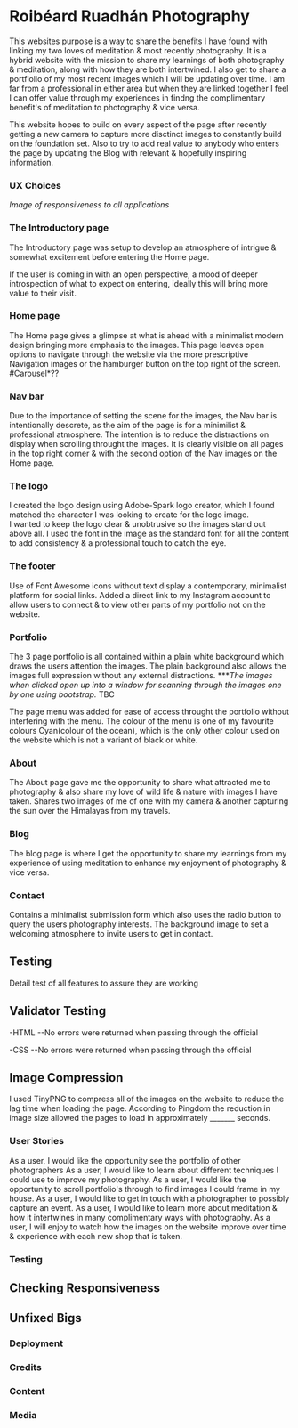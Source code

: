 # Roibéard Ruadhán Photography

This websites purpose is a way to share the benefits I have found with linking my two loves of meditation & most recently photography. It is a hybrid website with the mission to share my learnings of both photography & meditation, along with how they are both intertwined. I also get to share a portflolio of my most recent images which I will be updating over time. 
I am far from a professional in either area but when they are linked together I feel I can offer value through my experiences in findng the complimentary benefit's of meditation to photography & vice versa.

This website hopes to build on every aspect of the page after recently getting a new camera to capture more disctinct images to constantly build on the foundation set. Also to try to add real value to anybody who enters the page by updating the Blog with relevant & hopefully inspiring information. 

### UX Choices

*Image of responsiveness to all applications*

### The Introductory page
The Introductory page was setup to develop an atmosphere of intrigue & somewhat excitement before entering the Home page.

If the user is coming in with an open perspective, a mood of deeper introspection of what to expect on entering, ideally this will bring more value to their visit.

### Home page
The Home page gives a glimpse at what is ahead with a minimalist modern design bringing more emphasis to the images.
This page leaves open options to navigate through the website via the more prescriptive Navigation images or the hamburger button on the top right of the screen.
#Carousel*?? 

### Nav bar
Due to the importance of setting the scene for the images, the Nav bar is intentionally descrete, as the aim of the page is for a minimilist & professional atmosphere. The intention is to reduce the distractions on display when scrolling throught the images. 
It is clearly visible on all pages in the top right corner & with the second option of the Nav images on the Home page.

### The logo 
I created the logo design using Adobe-Spark logo creator, which I found matched the character I was looking to create for the logo image.  
I wanted to keep the logo clear & unobtrusive so the images stand out above all.
I used the font in the image as the standard font for all the content to add consistency & a professional touch to catch the eye.

### The footer
Use of Font Awesome icons without text display a contemporary, minimalist platform for social links.
Added a direct link to my Instagram account to allow users to connect & to view other parts of my portfolio not on the website.

### Portfolio 
The 3 page portfolio is all contained within a plain white background which draws the users attention the images. The plain background also allows the images full expression without any external distractions.
****The images when clicked open up into a window for scanning through the images one by one using bootstrap.* TBC

The page menu was added for ease of access throught the portfolio without interfering with the menu.
The colour of the menu is one of my favourite colours Cyan(colour of the ocean), which is the only other colour used on the website which is not a variant of black or white. 

### About
The About page gave me the opportunity to share what attracted me to photography & also share my love of wild life & nature with images I have taken. 
Shares two images of me of one with my camera & another capturing the sun over the Himalayas from my travels.

### Blog
The blog page is where I get the opportunity to share my learnings from my experience of using meditation to enhance my enjoyment of photography & vice versa.
### Contact
Contains a minimalist submission form which also uses the radio button to query the users photography interests.
The background image to set a welcoming atmosphere to invite users to get in contact.
## Testing
Detail test of all features to assure they are working

## Validator Testing
-HTML
--No errors were returned when passing through the official

-CSS
--No errors were returned when passing through the official 

## Image Compression
I used TinyPNG to compress all of the images on the website to reduce the lag time when loading the page. 
According to Pingdom the reduction in image size allowed the pages to load in approximately _______ seconds.

### User Stories 
As a user, I would like the opportunity see the portfolio of other photographers 
As a user, I would like to learn about different techniques I could use to improve my photography.
As a user, I would like the opportunity to scroll portfolio's through to find images I could frame in my house.
As a user, I would like to get in touch with a photographer to possibly capture an event.
As a user, I would like to learn more about meditation & how it intertwines in many complimentary ways with photography.
As a user, I will enjoy to watch how the images on the website improve over time & experience with each new shop that is taken.

### Testing

## Checking Responsiveness

## Unfixed Bigs

### Deployment

### Credits

### Content

### Media









